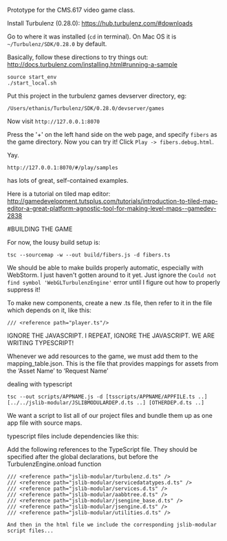 Prototype for the CMS.617 video game class.

Install Turbulenz (0.28.0): https://hub.turbulenz.com/#downloads

Go to where it was installed (`cd` in terminal).
On Mac OS it is `~/Turbulenz/SDK/0.28.0` by default.

Basically, follow these directions to try things out:
http://docs.turbulenz.com/installing.html#running-a-sample

```
source start_env
./start_local.sh
```

Put this project in the turbulenz games devserver directory, eg:
```
/Users/ethanis/Turbulenz/SDK/0.28.0/devserver/games
```

Now visit `http://127.0.0.1:8070`

Press the '+' on the left hand side on the web page, and specify `fibers`
as the game directory. Now you can try it! Click `Play -> fibers.debug.html`.

Yay.

`http://127.0.0.1:8070/#/play/samples`

has lots of great, self-contained examples.

Here is a tutorial on tiled map editor:
http://gamedevelopment.tutsplus.com/tutorials/introduction-to-tiled-map-editor-a-great-platform-agnostic-tool-for-making-level-maps--gamedev-2838

#BUILDING THE GAME

For now, the lousy build setup is:
```
tsc --sourcemap -w --out build/fibers.js -d fibers.ts
```

We should be able to make builds properly automatic, especially with WebStorm. I just haven't gotten around to it yet.
Just ignore the `Could not find symbol 'WebGLTurbulenzEngine'` error until I figure out how to properly suppress it!

To make new components, create a new .ts file, then refer to it in the file which depends on it, like this:
```
/// <reference path="player.ts"/>
```

IGNORE THE JAVASCRIPT. I REPEAT, IGNORE THE JAVASCRIPT.
WE ARE WRITING TYPESCRIPT!


Whenever we add resources to the game, we must add them to the mapping_table.json.
This is the file that provides mappings for assets from the ‘Asset Name’ to ‘Request Name’

dealing with typescript

```
tsc --out scripts/APPNAME.js -d [tsscripts/APPNAME/APPFILE.ts ..] [../../jslib-modular/JSLIBMODULARDEP.d.ts ..] [OTHERDEP.d.ts ..]
```

We want a script to list all of our project files and bundle them up as one app file with source maps.

typescript files include dependencies like this:

Add the following references to the TypeScript file. They should be specified after the global declarations, but before the TurbulenzEngine.onload function

```
/// <reference path="jslib-modular/turbulenz.d.ts" />
/// <reference path="jslib-modular/servicedatatypes.d.ts" />
/// <reference path="jslib-modular/services.d.ts" />
/// <reference path="jslib-modular/aabbtree.d.ts" />
/// <reference path="jslib-modular/jsengine_base.d.ts" />
/// <reference path="jslib-modular/jsengine.d.ts" />
/// <reference path="jslib-modular/utilities.d.ts" />

And then in the html file we include the corresponding jslib-modular script files...
